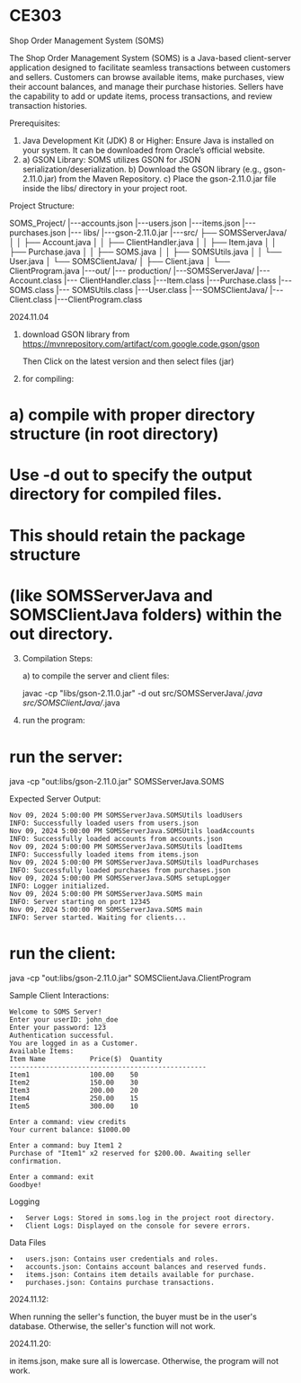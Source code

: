 # CE303


Shop Order Management System (SOMS)

The Shop Order Management System (SOMS) is a Java-based client-server application designed to facilitate seamless transactions between customers and sellers. 
Customers can browse available items, make purchases, view their account balances, and manage their purchase histories. 
Sellers have the capability to add or update items, process transactions, and review transaction histories.

Prerequisites:
1. Java Development Kit (JDK) 8 or Higher: Ensure Java is installed on your system. It can be downloaded from Oracle’s official website.
2. a) GSON Library: SOMS utilizes GSON for JSON serialization/deserialization.
   b) Download the GSON library (e.g., gson-2.11.0.jar) from the Maven Repository.
   c) Place the gson-2.11.0.jar file inside the libs/ directory in your project root.

Project Structure:

SOMS_Project/
|---accounts.json
|---users.json
|---items.json
|--- purchases.json
|--- libs/
     |---gson-2.11.0.jar
|---src/ 
├── SOMSServerJava/
│   │   ├── Account.java
│   │   ├── ClientHandler.java
│   │   ├── Item.java
│   │   ├── Purchase.java
│   │   ├── SOMS.java
│   │   ├── SOMSUtils.java
│   │   └── User.java
│   └── SOMSClientJava/
│       ├── Client.java
│       └── ClientProgram.java
|---out/
       |--- production/
       |---SOMSServerJava/
         |--- Account.class
         |--- ClientHandler.class
         |---Item.class
         |---Purchase.class
         |---SOMS.class
         |--- SOMSUtils.class
         |---User.class
      |---SOMSClientJava/
          |---Client.class
          |---ClientProgram.class


2024.11.04

1. download GSON library from
   https://mvnrepository.com/artifact/com.google.code.gson/gson
   
   Then Click on the latest version and then select files (jar)

2. for compiling:

# a) compile with proper directory structure (in root directory)
# Use -d out to specify the output directory for compiled files. 
# This should retain the package structure
# (like SOMSServerJava and SOMSClientJava folders) within the out directory.

3. Compilation Steps:

   a) to compile the server and client files:
   
   javac -cp "libs/gson-2.11.0.jar" -d out src/SOMSServerJava/*.java src/SOMSClientJava/*.java
   
4. run the program:
   
# run the server:
   java -cp "out:libs/gson-2.11.0.jar" SOMSServerJava.SOMS

Expected Server Output:
```
Nov 09, 2024 5:00:00 PM SOMSServerJava.SOMSUtils loadUsers
INFO: Successfully loaded users from users.json
Nov 09, 2024 5:00:00 PM SOMSServerJava.SOMSUtils loadAccounts
INFO: Successfully loaded accounts from accounts.json
Nov 09, 2024 5:00:00 PM SOMSServerJava.SOMSUtils loadItems
INFO: Successfully loaded items from items.json
Nov 09, 2024 5:00:00 PM SOMSServerJava.SOMSUtils loadPurchases
INFO: Successfully loaded purchases from purchases.json
Nov 09, 2024 5:00:00 PM SOMSServerJava.SOMS setupLogger
INFO: Logger initialized.
Nov 09, 2024 5:00:00 PM SOMSServerJava.SOMS main
INFO: Server starting on port 12345
Nov 09, 2024 5:00:00 PM SOMSServerJava.SOMS main
INFO: Server started. Waiting for clients...
```



# run the client:
   java -cp "out:libs/gson-2.11.0.jar" SOMSClientJava.ClientProgram
   
Sample Client Interactions:
```
Welcome to SOMS Server!
Enter your userID: john_doe
Enter your password: 123
Authentication successful.
You are logged in as a Customer.
Available Items:
Item Name           Price($)  Quantity  
-------------------------------------------------
Item1               100.00    50        
Item2               150.00    30        
Item3               200.00    20        
Item4               250.00    15        
Item5               300.00    10        

Enter a command: view credits
Your current balance: $1000.00

Enter a command: buy Item1 2
Purchase of "Item1" x2 reserved for $200.00. Awaiting seller confirmation.

Enter a command: exit
Goodbye!
```


Logging

	•	Server Logs: Stored in soms.log in the project root directory.
	•	Client Logs: Displayed on the console for severe errors.

Data Files

	•	users.json: Contains user credentials and roles.
	•	accounts.json: Contains account balances and reserved funds.
	•	items.json: Contains item details available for purchase.
	•	purchases.json: Contains purchase transactions.



2024.11.12:

When running the seller's function, the buyer must be in the user's database. Otherwise, the seller's function will not work.


2024.11.20:

in items.json, make sure all is lowercase. Otherwise, the program will not work.